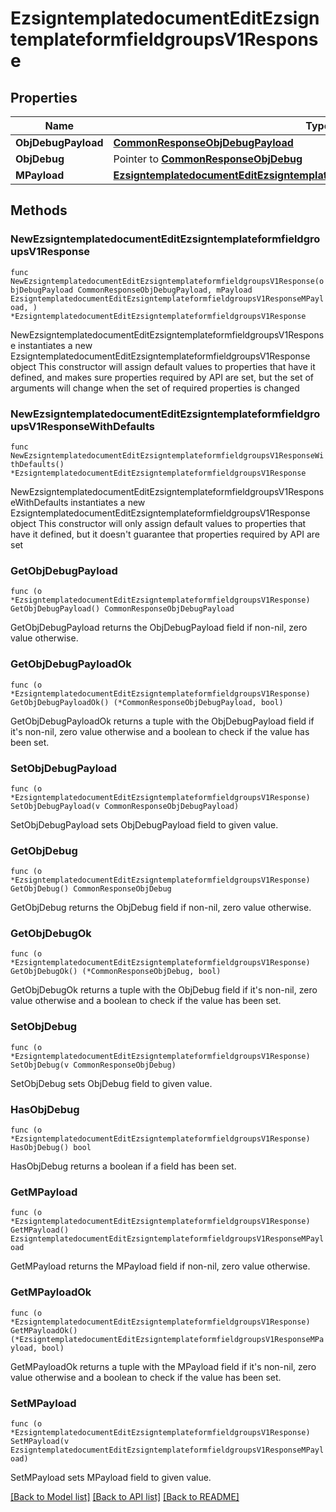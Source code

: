 # EzsigntemplatedocumentEditEzsigntemplateformfieldgroupsV1Response

## Properties

Name | Type | Description | Notes
------------ | ------------- | ------------- | -------------
**ObjDebugPayload** | [**CommonResponseObjDebugPayload**](CommonResponseObjDebugPayload.md) |  | 
**ObjDebug** | Pointer to [**CommonResponseObjDebug**](CommonResponseObjDebug.md) |  | [optional] 
**MPayload** | [**EzsigntemplatedocumentEditEzsigntemplateformfieldgroupsV1ResponseMPayload**](EzsigntemplatedocumentEditEzsigntemplateformfieldgroupsV1ResponseMPayload.md) |  | 

## Methods

### NewEzsigntemplatedocumentEditEzsigntemplateformfieldgroupsV1Response

`func NewEzsigntemplatedocumentEditEzsigntemplateformfieldgroupsV1Response(objDebugPayload CommonResponseObjDebugPayload, mPayload EzsigntemplatedocumentEditEzsigntemplateformfieldgroupsV1ResponseMPayload, ) *EzsigntemplatedocumentEditEzsigntemplateformfieldgroupsV1Response`

NewEzsigntemplatedocumentEditEzsigntemplateformfieldgroupsV1Response instantiates a new EzsigntemplatedocumentEditEzsigntemplateformfieldgroupsV1Response object
This constructor will assign default values to properties that have it defined,
and makes sure properties required by API are set, but the set of arguments
will change when the set of required properties is changed

### NewEzsigntemplatedocumentEditEzsigntemplateformfieldgroupsV1ResponseWithDefaults

`func NewEzsigntemplatedocumentEditEzsigntemplateformfieldgroupsV1ResponseWithDefaults() *EzsigntemplatedocumentEditEzsigntemplateformfieldgroupsV1Response`

NewEzsigntemplatedocumentEditEzsigntemplateformfieldgroupsV1ResponseWithDefaults instantiates a new EzsigntemplatedocumentEditEzsigntemplateformfieldgroupsV1Response object
This constructor will only assign default values to properties that have it defined,
but it doesn't guarantee that properties required by API are set

### GetObjDebugPayload

`func (o *EzsigntemplatedocumentEditEzsigntemplateformfieldgroupsV1Response) GetObjDebugPayload() CommonResponseObjDebugPayload`

GetObjDebugPayload returns the ObjDebugPayload field if non-nil, zero value otherwise.

### GetObjDebugPayloadOk

`func (o *EzsigntemplatedocumentEditEzsigntemplateformfieldgroupsV1Response) GetObjDebugPayloadOk() (*CommonResponseObjDebugPayload, bool)`

GetObjDebugPayloadOk returns a tuple with the ObjDebugPayload field if it's non-nil, zero value otherwise
and a boolean to check if the value has been set.

### SetObjDebugPayload

`func (o *EzsigntemplatedocumentEditEzsigntemplateformfieldgroupsV1Response) SetObjDebugPayload(v CommonResponseObjDebugPayload)`

SetObjDebugPayload sets ObjDebugPayload field to given value.


### GetObjDebug

`func (o *EzsigntemplatedocumentEditEzsigntemplateformfieldgroupsV1Response) GetObjDebug() CommonResponseObjDebug`

GetObjDebug returns the ObjDebug field if non-nil, zero value otherwise.

### GetObjDebugOk

`func (o *EzsigntemplatedocumentEditEzsigntemplateformfieldgroupsV1Response) GetObjDebugOk() (*CommonResponseObjDebug, bool)`

GetObjDebugOk returns a tuple with the ObjDebug field if it's non-nil, zero value otherwise
and a boolean to check if the value has been set.

### SetObjDebug

`func (o *EzsigntemplatedocumentEditEzsigntemplateformfieldgroupsV1Response) SetObjDebug(v CommonResponseObjDebug)`

SetObjDebug sets ObjDebug field to given value.

### HasObjDebug

`func (o *EzsigntemplatedocumentEditEzsigntemplateformfieldgroupsV1Response) HasObjDebug() bool`

HasObjDebug returns a boolean if a field has been set.

### GetMPayload

`func (o *EzsigntemplatedocumentEditEzsigntemplateformfieldgroupsV1Response) GetMPayload() EzsigntemplatedocumentEditEzsigntemplateformfieldgroupsV1ResponseMPayload`

GetMPayload returns the MPayload field if non-nil, zero value otherwise.

### GetMPayloadOk

`func (o *EzsigntemplatedocumentEditEzsigntemplateformfieldgroupsV1Response) GetMPayloadOk() (*EzsigntemplatedocumentEditEzsigntemplateformfieldgroupsV1ResponseMPayload, bool)`

GetMPayloadOk returns a tuple with the MPayload field if it's non-nil, zero value otherwise
and a boolean to check if the value has been set.

### SetMPayload

`func (o *EzsigntemplatedocumentEditEzsigntemplateformfieldgroupsV1Response) SetMPayload(v EzsigntemplatedocumentEditEzsigntemplateformfieldgroupsV1ResponseMPayload)`

SetMPayload sets MPayload field to given value.



[[Back to Model list]](../README.md#documentation-for-models) [[Back to API list]](../README.md#documentation-for-api-endpoints) [[Back to README]](../README.md)



